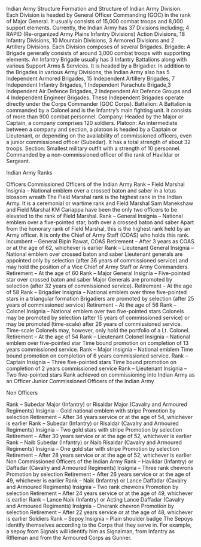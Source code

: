 Indian Army Structure
Formation and Structure of Indian Army
Division: Each Division is headed by General Officer Commanding (GOC) in the rank of Major General. It usually consists of 15,000 combat troops and 8,000 support elements. Currently, the Indian Army has 37 Divisions including; 4 RAPID (Re-organized Army Plains Infantry Divisions) Action Divisions, 18 Infantry Divisions, 10 Mountain Divisions, 3 Armored Divisions and 2 Artillery Divisions. Each Division composes of several Brigades.
Brigade: A Brigade generally consists of around 3,000 combat troops with supporting elements. An Infantry Brigade usually has 3 Infantry Battalions along with various Support Arms & Services. It is headed by a Brigadier. In addition to the Brigades in various Army Divisions, the Indian Army also has 5 Independent Armored Brigades, 15 Independent Artillery Brigades, 7 Independent Infantry Brigades, 1 Independent Parachute Brigade,3 Independent Air Defence Brigades, 2 Independent Air Defence Groups and 4 Independent Engineer Brigades. These Independent Brigades operate directly under the Corps Commander (GOC Corps).
Battalion: A Battalion is commanded by a Colonel and is the Infantry’s main fighting unit. It consists of more than 900 combat personnel.
Company: Headed by the Major or Captain, a company comprises 120 soldiers.
Platoon: An intermediate between a company and section, a platoon is headed by a Captain or Lieutenant, or depending on the availability of commissioned officers, even a junior commissioned officer (Subedar). It has a total strength of about 32 troops.
Section: Smallest military outfit with a strength of 10 personnel. Commanded by a non-commissioned officer of the rank of Havildar or Sergeant.

Indian Army Ranks 

Officers 
Commissioned Officers of the Indian Army
Rank – Field Marshal
Insignia – National emblem over a crossed baton and saber in a lotus blossom wreath
The Field Marshal rank is the highest rank in the Indian Army. It is a ceremonial or wartime rank and Field Marshal Sam Manekshaw and Field Marshal KM Cariappa have been the only two officers to be elevated to the rank of Field Marshal.
Rank – General
Insignia – National emblem over a five-pointed star, both over a crossed baton and saber
Apart from the honorary rank of Field Marshal, this is the highest rank held by an Army officer. It is only the Chief of Army Staff (COAS) who holds this rank.
Incumbent – General Bipin Rawat, COAS
Retirement – After 3 years as COAS or at the age of 62, whichever is earlier
Rank – Lieutenant General
Insignia – National emblem over crossed baton and saber
Lieutenant generals are appointed only by selection (after 36 years of commissioned service) and may hold the position of a Vice Chief of Army Staff or Army Commanders.
Retirement – At the age of 60
Rank – Major General
Insignia – Five-pointed star over crossed baton and saber
Major Generals are promoted by selection (after 32 years of commissioned service).
Retirement – At the age of 58
Rank – Brigadier
Insignia – National emblem over three five-pointed stars in a triangular formation
Brigadiers are promoted by selection (after 25 years of commissioned service)
Retirement – At the age of 56
Rank – Colonel
Insignia – National emblem over two five-pointed stars
Colonels may be promoted by selection (after 15 years of commissioned service) or may be promoted (time-scale) after 26 years of commissioned service. Time-scale Colonels may, however, only hold the portfolio of a Lt. Colonel.
Retirement – At the age of 54
Rank – Lieutenant Colonel
Insignia – National emblem over five-pointed star
Time bound promotion on completion of 13 years commissioned service.
Rank – Major 
Insignia – National emblem
Time bound promotion on completion of 6 years commissioned service.
Rank – Captain
Insignia – Three five-pointed stars
Time bound promotion on completion of 2 years commissioned service
Rank – Lieutenant
Insignia – Two five-pointed stars
Rank achieved on commissioning into Indian Army as an Officer
Junior Commissioned Officers of the Indian Army

Non Officers 

Rank – Subedar Major (Infantry) or Risaldar Major (Cavalry and Armoured Regiments)
Insignia – Gold national emblem with stripe
Promotion by selection
Retirement – After 34 years service or at the age of 54, whichever is earlier
Rank – Subedar (Infantry) or Risaldar (Cavalry and Armoured Regiments)
Insignia – Two gold stars with stripe
Promotion by selection
Retirement – After 30 years service or at the age of 52, whichever is earlier
Rank – Naib Subedar (Infantry) or Naib Risaldar (Cavalry and Armoured Regiments)
Insignia – One gold star with stripe
Promotion by selection
Retirement – After 28 years service or at the age of 52, whichever is earlier
Non Commissioned Officers of the Indian Army
Rank – Havildar (Infantry) or Daffadar (Cavalry and Armoured Regiments)
Insignia – Three rank chevrons
Promotion by selection
Retirement – After 26 years service or at the age of 49, whichever is earlier
Rank – Naik (Infantry) or Lance Daffadar (Cavalry and Armoured Regiments)
Insignia – Two rank chevrons
Promotion by selection
Retirement – After 24 years service or at the age of 49, whichever is earlier
Rank – Lance Naik (Infantry) or Acting Lance Daffadar (Cavalry and Armoured Regiments)
Insignia – Onerank chevron
Promotion by selection
Retirement – After 22 years service or at the age of 48, whichever is earlier
Soldiers
Rank – Sepoy
Insignia – Plain shoulder badge
The Sepoys identify themselves according to the Corps that they serve in. For example, a sepoy from Signals will identify him as Signalman, from Infantry as RIfleman and from the Armoured Corps as Gunner.